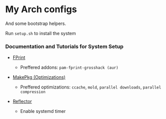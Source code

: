 # My Arch configs

And some bootstrap helpers.

Run `setup.sh` to install the system

### Documentation and Tutorials for System Setup

- [FPrint](https://wiki.archlinux.org/title/fprint)
    - Preffered addons: `pam-fprint-grosshack (aur)`
- [MakePkg (Optimizations)](https://wiki.archlinux.org/title/makepkg#Tips_and_tricks)
    - Preffered optimizations: `ccache`, `mold`, `parallel downloads`, `parallel compression`

- [Reflector](https://wiki.archlinux.org/title/reflector)
    - Enable systemd timer


